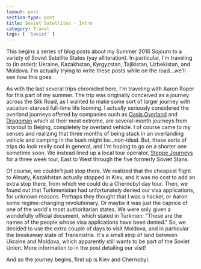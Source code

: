 ```yaml
---
layout: post
section-type: post
title: Soviet Satellites - Intro
category: Travel
tags: [ 'Soviet' ]
---
```


This begins a series of blog posts about my Summer 2016 Sojourn to a variety
of Soviet Satellite States (yay alliteration). In particular, I'm traveling
to (in order): Ukraine, Kazakhstan, Kyrgyzstan, Tajikistan, Uzbekistan, and
Moldova. I'm actually trying to write these posts while on the road...we'll
see how this goes.

As with the last several trips chronicled here, I'm traveling with Aaron
Roper for this part of my summer. The trip was originally conceived
as a journey across the Silk Road, as I wanted to make some sort of larger
journey with vacation-starved full-time life looming. I actually seriously
considered the overland journeys offered by companies such as
[Oasis Overland](http://www.oasisoverland.co.uk/)
and [Dragoman](https://www.dragoman.com/)
which at their most extreme, are several-month journeys
from Istanbul to Beijing, completely by overland vehicle.
I of course came to my senses and realizing that three months of
being stuck in an overlanding vehicle and camping in the bush might
be...non-ideal. But, these sorts of trips do look really cool in general,
and I'm hoping to go on a shorter one sometime soon.
We instead lined up a local tour operator,
[Steppe Journeys](http://www.steppejourneys.com/)
for a three week tour, East to West through the five formerly Soviet
Stans.

Of course, we couldn't just stop there. We realized that the cheapest
flight to Almaty, Kazakhstan actually stopped in Kiev, and it was no
cost to add an extra stop there, from which we could do a Chernobyl
day tour. Then, we found out that Turkmenistan had unfortunately
denied our visa applications, for unknown reasons. Perhaps they thought
that I was a hacker, or Aaron some regime-changing revolutionary. Or maybe
it was just the caprice of one of the world's most authoritarian states.
We were only given a wondefully official document, which stated in Turkmen:
"These are the names of the people whose visa applications have been denied."
So, we decided to use the extra couple of days to visit Moldova, and
in particular the breakaway state of Transnistria. It's a small
strip of land between Ukraine and Moldova, which apparently still wants
to be part of the Soviet Union. More information to in the post
detailing our visit! 

And so the journey begins, first up is Kiev and Chernobyl.